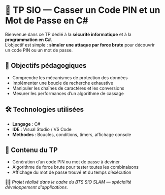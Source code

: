 # 🔐 TP SIO — Casser un Code PIN et un Mot de Passe en C#

Bienvenue dans ce TP dédié à la **sécurité informatique** et à la **programmation en C#**.  
L’objectif est simple : **simuler une attaque par force brute** pour découvrir un code PIN ou un mot de passe.

## 🧠 Objectifs pédagogiques
- Comprendre les mécanismes de protection des données
- Implémenter une boucle de recherche exhaustive
- Manipuler les chaînes de caractères et les conversions
- Mesurer les performances d’un algorithme de cassage

## 🛠️ Technologies utilisées
- **Langage** : C#
- **IDE** : Visual Studio / VS Code
- **Méthodes** : Boucles, conditions, timers, affichage console

## 📌 Contenu du TP
- Génération d’un code PIN ou mot de passe à deviner
- Algorithme de force brute pour tester toutes les combinaisons
- Affichage du mot de passe trouvé et du temps d’exécution


👩‍💻 *Projet réalisé dans le cadre du BTS SIO SLAM — spécialité développement d'applications.*
